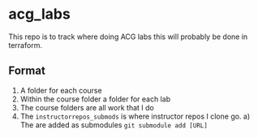 # acg_labs

This repo is to track where doing ACG labs this will probably be done in terraform.

## Format

1) A folder for each course
2) Within the course folder a folder for each lab
3) The course folders are all work that I do
4) The `instructorrepos_submods` is where instructor repos I clone go.
    a) The are added as submodules `git submodule add [URL]`
